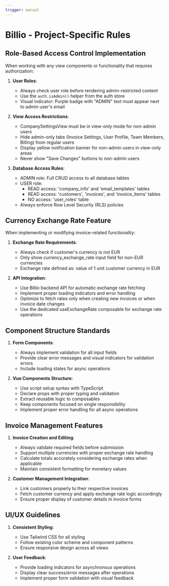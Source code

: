 ```yaml
---
trigger: manual
---
```


# Billio - Project-Specific Rules

## Role-Based Access Control Implementation

When working with any view components or functionality that requires authorization:

1. **User Roles**:
   - Always check user role before rendering admin-restricted content
   - Use the `auth.isAdmin()` helper from the auth store
   - Visual indicator: Purple badge with "ADMIN" text must appear next to admin user's email

2. **View Access Restrictions**:
   - CompanySettingsView must be in view-only mode for non-admin users
   - Hide admin-only tabs (Invoice Settings, User Profile, Team Members, Billing) from regular users
   - Display yellow notification banner for non-admin users in view-only areas
   - Never show "Save Changes" buttons to non-admin users

3. **Database Access Rules**:
   - ADMIN role: Full CRUD access to all database tables
   - USER role:
     - READ access: 'company_info' and 'email_templates' tables
     - READ access: 'customers', 'invoices', and 'invoice_items' tables
     - NO access: 'user_roles' table
   - Always enforce Row Level Security (RLS) policies

## Currency Exchange Rate Feature

When implementing or modifying invoice-related functionality:

1. **Exchange Rate Requirements**:
   - Always check if customer's currency is not EUR
   - Only show currency_exchange_rate input field for non-EUR currencies
   - Exchange rate defined as: value of 1 unit customer currency in EUR

2. **API Integration**:
   - Use Billio backend API for automatic exchange rate fetching
   - Implement proper loading indicators and error handling
   - Optimize to fetch rates only when creating new invoices or when invoice date changes
   - Use the dedicated useExchangeRate composable for exchange rate operations

## Component Structure Standards

1. **Form Components**:
   - Always implement validation for all input fields
   - Provide clear error messages and visual indicators for validation errors
   - Include loading states for async operations

2. **Vue Components Structure**:
   - Use script setup syntax with TypeScript
   - Declare props with proper typing and validation
   - Extract reusable logic to composables
   - Keep components focused on single responsibility
   - Implement proper error handling for all async operations

## Invoice Management Features

1. **Invoice Creation and Editing**:
   - Always validate required fields before submission
   - Support multiple currencies with proper exchange rate handling
   - Calculate totals accurately considering exchange rates when applicable
   - Maintain consistent formatting for monetary values

2. **Customer Management Integration**:
   - Link customers properly to their respective invoices
   - Fetch customer currency and apply exchange rate logic accordingly
   - Ensure proper display of customer details in invoice forms

## UI/UX Guidelines

1. **Consistent Styling**:
   - Use Tailwind CSS for all styling
   - Follow existing color scheme and component patterns
   - Ensure responsive design across all views

2. **User Feedback**:
   - Provide loading indicators for asynchronous operations
   - Display clear success/error messages after operations
   - Implement proper form validation with visual feedback
